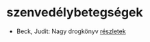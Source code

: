 # szenvedélybetegségek

- Beck, Judit: Nagy drogkönyv [részletek](_details/%7Bopf.creator%7D.md#id_646)